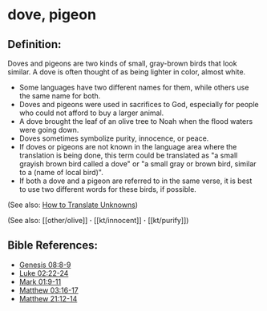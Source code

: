 # dove, pigeon #

## Definition: ##

Doves and pigeons are two kinds of small, gray-brown birds that look similar. A dove is often thought of as being lighter in color, almost white.

* Some languages have two different names for them, while others use the same name for both.
* Doves and pigeons were used in sacrifices to God, especially for people who could not afford to buy a larger animal.
* A dove brought the leaf of an olive tree to Noah when the flood waters were going down.
* Doves sometimes symbolize purity, innocence, or peace.
* If doves or pigeons are not known in the language area where the translation is being done, this term could be translated as "a small grayish brown bird called a dove" or "a small gray or brown bird, similar to a (name of local bird)".
* If both a dove and a pigeon are referred to in the same verse, it is best to use two different words for these birds, if possible.

(See also: [How to Translate Unknowns](en/ta-vol1/translate/man/translate-unknown))

(See also: [[other/olive]] **·** [[kt/innocent]] **·** [[kt/purify]])

## Bible References: ##

* [Genesis 08:8-9](en/tn/gen/help/08/08)
* [Luke 02:22-24](en/tn/luk/help/02/22)
* [Mark 01:9-11](en/tn/mrk/help/01/09)
* [Matthew 03:16-17](en/tn/mat/help/03/16)
* [Matthew 21:12-14](en/tn/mat/help/21/12)